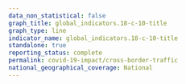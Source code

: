 ```yaml
---
data_non_statistical: false
graph_title: global_indicators.18-c-10-title
graph_type: line
indicator_name: global_indicators.18-c-10-title
standalone: true
reporting_status: complete
permalink: covid-19-impact/cross-border-traffic
national_geographical_coverage: National
---
```

